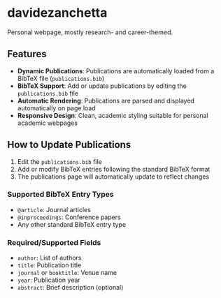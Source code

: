 # davidezanchetta
Personal webpage, mostly research- and career-themed.

## Features

- **Dynamic Publications**: Publications are automatically loaded from a BibTeX file (`publications.bib`)
- **BibTeX Support**: Add or update publications by editing the `publications.bib` file
- **Automatic Rendering**: Publications are parsed and displayed automatically on page load
- **Responsive Design**: Clean, academic styling suitable for personal academic webpages

## How to Update Publications

1. Edit the `publications.bib` file
2. Add or modify BibTeX entries following the standard BibTeX format
3. The publications page will automatically update to reflect changes

### Supported BibTeX Entry Types
- `@article`: Journal articles
- `@inproceedings`: Conference papers
- Any other standard BibTeX entry type

### Required/Supported Fields
- `author`: List of authors
- `title`: Publication title
- `journal` or `booktitle`: Venue name
- `year`: Publication year
- `abstract`: Brief description (optional)
